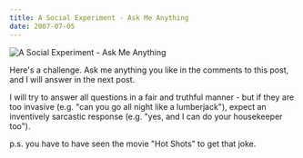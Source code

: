 ```yaml
---
title: A Social Experiment - Ask Me Anything
date: 2007-07-05
---
```


![A Social Experiment - Ask Me Anything](https://source.unsplash.com/ZYYS1kapOm8/1600x900)

Here's a challenge. Ask me anything you like in the comments to this post, and I will answer in the next post.

I will try to answer all questions in a fair and truthful manner - but if they are too invasive (e.g. "can you go all night like a lumberjack"), expect an inventively sarcastic response (e.g. "yes, and I can do your housekeeper too").

p.s. you have to have seen the movie "Hot Shots" to get that joke.